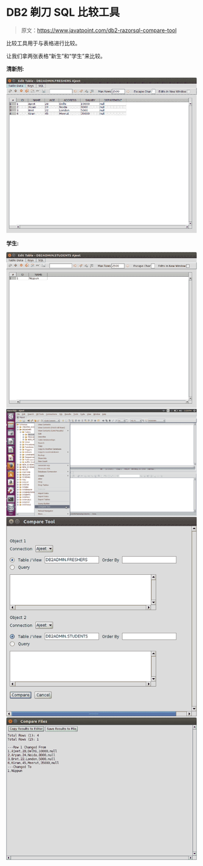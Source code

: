 # DB2 剃刀 SQL 比较工具

> 原文：<https://www.javatpoint.com/db2-razorsql-compare-tool>

比较工具用于与表格进行比较。

让我们拿两张表格“新生”和“学生”来比较。

**清新剂:**

![DB2 Freshers 1](img/a999050e5841e99f1a98037adbd2cc83.png)

**学生:**

![DB2 Students 1](img/c54e31a3b1ff3e6eec7a5016a8a018d5.png) ![DB2 Compare tool 1](img/44a439a0bd66c9657d91c7a68fe8c950.png) ![DB2 Compare tool ](img/c71bbb2a1768a405c4d30c0b6ecb1a5e.png) ![DB2 Compare tool 3](img/0547460228c93962be9962abd04e4461.png)